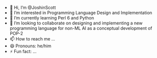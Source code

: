 - 👋 Hi, I’m @JoshinScott
- 👀 I’m interested in Programming Language Design and Implementation
- 🌱 I’m currently learning Perl 6 and Python
- 💞️ I’m looking to collaborate on designing and implementing a new programming language for non-ML AI as a conceptual development of POP-2
- 📫 How to reach me ...
- 😄 Pronouns: he/him
- ⚡ Fun fact: ...

<!---
JoshinScott/JoshinScott is a ✨ special ✨ repository because its `README.md` (this file) appears on your GitHub profile.
You can click the Preview link to take a look at your changes.
--->
